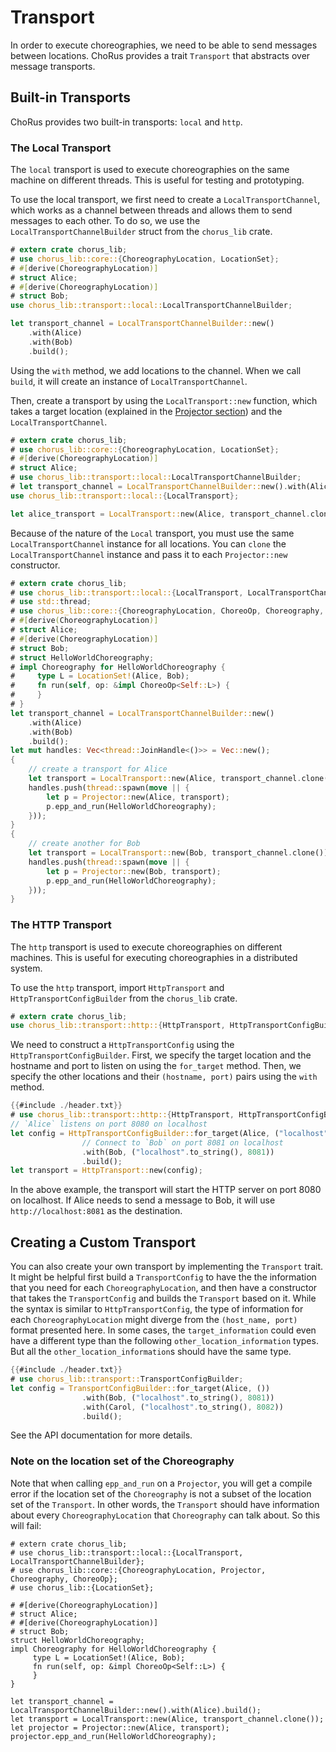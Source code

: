 # Transport

In order to execute choreographies, we need to be able to send messages between locations. ChoRus provides a trait `Transport` that abstracts over message transports.

## Built-in Transports

ChoRus provides two built-in transports: `local` and `http`.

### The Local Transport

The `local` transport is used to execute choreographies on the same machine on different threads. This is useful for testing and prototyping.

To use the local transport, we first need to create a `LocalTransportChannel`, which works as a channel between threads and allows them to send messages to each other. To do so, we use the `LocalTransportChannelBuilder` struct from the `chorus_lib` crate.

```rust
# extern crate chorus_lib;
# use chorus_lib::core::{ChoreographyLocation, LocationSet};
# #[derive(ChoreographyLocation)]
# struct Alice;
# #[derive(ChoreographyLocation)]
# struct Bob;
use chorus_lib::transport::local::LocalTransportChannelBuilder;

let transport_channel = LocalTransportChannelBuilder::new()
    .with(Alice)
    .with(Bob)
    .build();
```

Using the `with` method, we add locations to the channel. When we call `build`, it will create an instance of `LocalTransportChannel`.

Then, create a transport by using the `LocalTransport::new` function, which takes a target location (explained in the [Projector section](./guide-projector.md)) and the `LocalTransportChannel`.

```rust
# extern crate chorus_lib;
# use chorus_lib::core::{ChoreographyLocation, LocationSet};
# #[derive(ChoreographyLocation)]
# struct Alice;
# use chorus_lib::transport::local::LocalTransportChannelBuilder;
# let transport_channel = LocalTransportChannelBuilder::new().with(Alice).build();
use chorus_lib::transport::local::{LocalTransport};

let alice_transport = LocalTransport::new(Alice, transport_channel.clone());
```

Because of the nature of the `Local` transport, you must use the same `LocalTransportChannel` instance for all locations. You can `clone` the `LocalTransportChannel` instance and pass it to each `Projector::new` constructor.

```rust
# extern crate chorus_lib;
# use chorus_lib::transport::local::{LocalTransport, LocalTransportChannelBuilder};
# use std::thread;
# use chorus_lib::core::{ChoreographyLocation, ChoreoOp, Choreography, Projector, LocationSet};
# #[derive(ChoreographyLocation)]
# struct Alice;
# #[derive(ChoreographyLocation)]
# struct Bob;
# struct HelloWorldChoreography;
# impl Choreography for HelloWorldChoreography {
#     type L = LocationSet!(Alice, Bob);
#     fn run(self, op: &impl ChoreoOp<Self::L>) {
#     }
# }
let transport_channel = LocalTransportChannelBuilder::new()
    .with(Alice)
    .with(Bob)
    .build();
let mut handles: Vec<thread::JoinHandle<()>> = Vec::new();
{
    // create a transport for Alice
    let transport = LocalTransport::new(Alice, transport_channel.clone());
    handles.push(thread::spawn(move || {
        let p = Projector::new(Alice, transport);
        p.epp_and_run(HelloWorldChoreography);
    }));
}
{
    // create another for Bob
    let transport = LocalTransport::new(Bob, transport_channel.clone());
    handles.push(thread::spawn(move || {
        let p = Projector::new(Bob, transport);
        p.epp_and_run(HelloWorldChoreography);
    }));
}
```

### The HTTP Transport

The `http` transport is used to execute choreographies on different machines. This is useful for executing choreographies in a distributed system.

To use the `http` transport, import `HttpTransport` and `HttpTransportConfigBuilder` from the `chorus_lib` crate.

```rust
# extern crate chorus_lib;
use chorus_lib::transport::http::{HttpTransport, HttpTransportConfigBuilder};
```

We need to construct a `HttpTransportConfig` using the `HttpTransportConfigBuilder`. First, we specify the target location and the hostname and port to listen on using the `for_target` method. Then, we specify the other locations and their `(hostname, port)` pairs using the `with` method.

```rust
{{#include ./header.txt}}
# use chorus_lib::transport::http::{HttpTransport, HttpTransportConfigBuilder};
// `Alice` listens on port 8080 on localhost
let config = HttpTransportConfigBuilder::for_target(Alice, ("localhost".to_string(), 8080))
                // Connect to `Bob` on port 8081 on localhost
                .with(Bob, ("localhost".to_string(), 8081))
                .build();
let transport = HttpTransport::new(config);
```

In the above example, the transport will start the HTTP server on port 8080 on localhost. If Alice needs to send a message to Bob, it will use `http://localhost:8081` as the destination.

## Creating a Custom Transport

You can also create your own transport by implementing the `Transport` trait. It might be helpful first build a `TransportConfig` to have the the information that you need for each `ChoreographyLocation`, and then have a constructor that takes the `TransportConfig` and builds the `Transport` based on it. While the syntax is similar to `HttpTransportConfig`, the type of information for each `ChoreographyLocation` might diverge from the `(host_name, port)` format presented here. In some cases, the `target_information` could even have a different type than the following `other_location_information` types. But all the `other_location_information`s should have the same type.

```rust
{{#include ./header.txt}}
# use chorus_lib::transport::TransportConfigBuilder;
let config = TransportConfigBuilder::for_target(Alice, ())
                .with(Bob, ("localhost".to_string(), 8081))
                .with(Carol, ("localhost".to_string(), 8082))
                .build();
```

See the API documentation for more details.

### Note on the location set of the Choreography

Note that when calling `epp_and_run` on a `Projector`, you will get a compile error if the location set of the `Choreography` is not a subset of the location set of the `Transport`. In other words, the `Transport` should have information about every `ChoreographyLocation` that `Choreography` can talk about. So this will fail:

```rust, compile_fail
# extern crate chorus_lib;
# use chorus_lib::transport::local::{LocalTransport, LocalTransportChannelBuilder};
# use chorus_lib::core::{ChoreographyLocation, Projector, Choreography, ChoreoOp};
# use chorus_lib::{LocationSet};

# #[derive(ChoreographyLocation)]
# struct Alice;
# #[derive(ChoreographyLocation)]
# struct Bob;
struct HelloWorldChoreography;
impl Choreography for HelloWorldChoreography {
     type L = LocationSet!(Alice, Bob);
     fn run(self, op: &impl ChoreoOp<Self::L>) {
     }
}

let transport_channel = LocalTransportChannelBuilder::new().with(Alice).build();
let transport = LocalTransport::new(Alice, transport_channel.clone());
let projector = Projector::new(Alice, transport);
projector.epp_and_run(HelloWorldChoreography);
```
